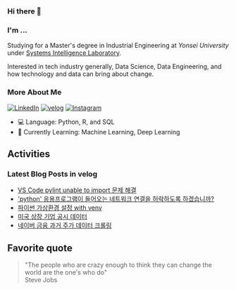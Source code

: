 ### Hi there 👋

### I'm ...

Studying for a Master's degree in Industrial Engineering at *Yonsei University* under [Systems Intelligence Laboratory](https://www.systemintelligencelab.website/).

Interested in tech industry generally, Data Science, Data Engineering, and how technology and data can bring about change.

<!--
- 🔭 currently working on things related with python portfolio management app.
-->

### More About Me

[![LinkedIn](https://img.shields.io/badge/LinkedIn-white?logo=linkedin&logoColor=2867B2)](https://www.linkedin.com/in/ji-woo-choi/)
[![velog](https://img.shields.io/badge/velog-white?logo=velog&logoColor=%2320C997)](https://velog.io/@choi-jiwoo)
[![Instagram](https://img.shields.io/badge/Instagram-white?logo=instagram&logoColor=E4405F)](https://www.instagram.com/cho2_ji/)

- 💻 Language: Python, R, and SQL
- 🌱 Currently Learning: Machine Learning, Deep Learning

<!--
[![Twitter](https://img.shields.io/badge/Twitter-white?logo=twitter&logoColor=1DA1F2)](https://twitter.com/cho2_ji)
[![kaggle](https://img.shields.io/badge/kaggle-5ABBF9?logo=kaggle&logoColor=ffffff)](https://www.kaggle.com/cho2jiwoo)
-->

## Activities

### Latest Blog Posts in velog
<!-- BLOG-POST-LIST:START -->
- [VS Code pylint unable to import 문제 해결](https://velog.io/@choi-jiwoo/VS-Code-pylint-unable-to-import-%EB%AC%B8%EC%A0%9C-%ED%95%B4%EA%B2%B0)
- [&#39;python&#39; 응용프로그램이 들어오는 네트워크 연결을 허락하도록 하겠습니까?](https://velog.io/@choi-jiwoo/python-%EC%9D%91%EC%9A%A9%ED%94%84%EB%A1%9C%EA%B7%B8%EB%9E%A8%EC%9D%B4-%EB%93%A4%EC%96%B4%EC%98%A4%EB%8A%94-%EB%84%A4%ED%8A%B8%EC%9B%8C%ED%81%AC-%EC%97%B0%EA%B2%B0%EC%9D%84-%ED%97%88%EB%9D%BD%ED%95%98%EB%8F%84%EB%A1%9D-%ED%95%98%EA%B2%A0%EC%8A%B5%EB%8B%88%EA%B9%8C)
- [파이썬 가상환경 설정 with venv](https://velog.io/@choi-jiwoo/%ED%8C%8C%EC%9D%B4%EC%8D%AC-%EA%B0%80%EC%83%81%ED%99%98%EA%B2%BD-%EC%84%A4%EC%A0%95-with-venv)
- [미국 상장 기업 공시 데이터](https://velog.io/@choi-jiwoo/%EB%AF%B8%EA%B5%AD-%EC%83%81%EC%9E%A5-%EA%B8%B0%EC%97%85-%EA%B3%B5%EC%8B%9C-%EB%8D%B0%EC%9D%B4%ED%84%B0)
- [네이버 금융 과거 주가 데이터 크롤링](https://velog.io/@choi-jiwoo/%EB%84%A4%EC%9D%B4%EB%B2%84-%EA%B8%88%EC%9C%B5-%EA%B3%BC%EA%B1%B0-%EC%A3%BC%EA%B0%80-%EB%8D%B0%EC%9D%B4%ED%84%B0-%ED%81%AC%EB%A1%A4%EB%A7%81)
<!-- BLOG-POST-LIST:END -->

<!--
### Answers in stackoverflow
< ! - - STACKOVERFLOW:START - - >
- [Answer by Jiwoo Choi for Failed to install mongo db in Mac Big Sur](https://stackoverflow.com/questions/63649370/failed-to-install-mongo-db-in-mac-big-sur/68812332#68812332)
- [Answer by Jiwoo Choi for pandas add sql table, check if table exists](https://stackoverflow.com/questions/27939643/pandas-add-sql-table-check-if-table-exists/68572608#68572608)
- [Answer by Jiwoo Choi for TypeError: object of type 'int' has no len() when using sop.brute](https://stackoverflow.com/questions/50405177/typeerror-object-of-type-int-has-no-len-when-using-sop-brute/65989709#65989709)
< ! - - STACKOVERFLOW:END - - >
-->

## Favorite quote
> "The people who are crazy enough to think they can change the world are the one's who do"
</br> Steve Jobs

<!--
**cho2ji/cho2ji** is a ✨ _special_ ✨ repository because its `README.md` (this file) appears on your GitHub profile.

Here are some ideas to get you started:

- 🔭 I’m currently working on ...
- 🌱 I’m currently learning ...
- 👯 I’m looking to collaborate on ...
- 🤔 I’m looking for help with ...
- 💬 Ask me about ...
- 📫 How to reach me: ...
- 😄 Pronouns: ...
- ⚡ Fun fact: ...
-->
